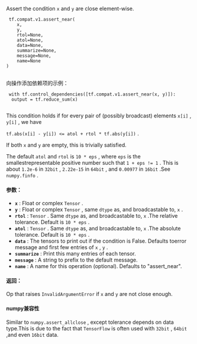 Assert the condition  `x`  and  `y`  are close element-wise.

```
 tf.compat.v1.assert_near(
    x,
    y,
    rtol=None,
    atol=None,
    data=None,
    summarize=None,
    message=None,
    name=None
)
 
```

向操作添加依赖项的示例：

```
 with tf.control_dependencies([tf.compat.v1.assert_near(x, y)]):
  output = tf.reduce_sum(x)
 
```

This condition holds if for every pair of (possibly broadcast) elements `x[i]` ,  `y[i]` , we have

 `tf.abs(x[i] - y[i]) <= atol + rtol * tf.abs(y[i])` .

If both  `x`  and  `y`  are empty, this is trivially satisfied.

The default  `atol`  and  `rtol`  is  `10 * eps` , where  `eps`  is the smallestrepresentable positive number such that  `1 + eps != 1` .  This is about `1.2e-6`  in  `32bit` ,  `2.22e-15`  in  `64bit` , and  `0.00977`  in  `16bit` .See  `numpy.finfo` .

#### 参数：
- **`x`** :  Float or complex  `Tensor` .
- **`y`** :  Float or complex  `Tensor` , same  `dtype`  as, and broadcastable to,  `x` .
- **`rtol`** :   `Tensor` .  Same  `dtype`  as, and broadcastable to,  `x` .The relative tolerance.  Default is  `10 * eps` .
- **`atol`** :   `Tensor` .  Same  `dtype`  as, and broadcastable to,  `x` .The absolute tolerance.  Default is  `10 * eps` .
- **`data`** :  The tensors to print out if the condition is False.  Defaults toerror message and first few entries of  `x` ,  `y` .
- **`summarize`** : Print this many entries of each tensor.
- **`message`** : A string to prefix to the default message.
- **`name`** : A name for this operation (optional).  Defaults to "assert_near".


#### 返回：
Op that raises  `InvalidArgumentError`  if  `x`  and  `y`  are not close enough.

#### numpy兼容性
Similar to  `numpy.assert_allclose` , except tolerance depends on data type.This is due to the fact that  `TensorFlow`  is often used with  `32bit` ,  `64bit` ,and even  `16bit`  data.

